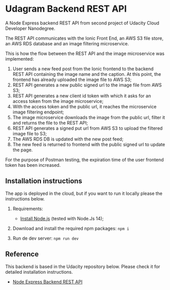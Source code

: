 # Udagram Backend REST API

A Node Express backend REST API from second project of Udacity Cloud Developer Nanodegree.

The REST API communicates with the Ionic Front End, an AWS S3 file store, an AWS RDS database and an image filtering microservice.

This is how the flow between the REST API and the image microservice was implemented:

1. User sends a new feed post from the Ionic frontend to the backend REST API containing the image name and the caption. At this point, the frontend has already uploaded the image file to AWS S3;
2. REST API generates a new public signed url to the image file from AWS S3;
3. REST API generates a new client id token with which it asks for an access token from the image microservice;
4. With the access token and the public url, it reaches the microservice image filtering endpoint;
5. The image microservice downloads the image from the public url, filter it and returns the file to the REST API;
6. REST API generates a signed put url from AWS S3 to upload the filtered image file to S3;
7. The AWS RDS DB is updated with the new post feed;
8. The new feed is returned to frontend with the public signed url to update the page.

For the purpose of Postman testing, the expiration time of the user frontend token has been increased.

## Installation instructions

The app is deployed in the cloud, but if you want to run it locally please the instructions below.

1. Requirements:

    - [Install Node.js](https://nodejs.org/en/) (tested with Node.Js 14);

2. Download and install the required npm packages: `npm i`
3. Run de dev server: `npm run dev`

## Reference

This backend is based in the Udacity repository below. Please check it for detailed installation instructions.

-   [Node Express Backend REST API](https://github.com/udacity/cloud-developer/tree/master/course-02/exercises/udacity-c2-restapi)
